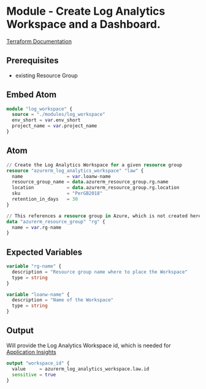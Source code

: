 # Module - Create Log Analytics Workspace and a Dashboard.

[Terraform Documentation](https://registry.terraform.io/providers/hashicorp/azurerm/latest/docs/data-sources/log_analytics_workspace)
## Prerequisites

- existing Resource Group 
## Embed Atom
```terraform
module "log_workspace" {
  source = "./modules/log_workspace"
  env_short = var.env_short
  project_name = var.project_name
}
```
## Atom
```terraform
// Create the Log Analytics Workspace for a given resource group
resource "azurerm_log_analytics_workspace" "law" {
  name                = var.loanw-name
  resource_group_name = data.azurerm_resource_group.rg.name
  location            = data.azurerm_resource_group.rg.location
  sku                 = "PerGB2018"
  retention_in_days   = 30
}

// This references a resource group in Azure, which is not created here
data "azurerm_resource_group" "rg" {
  name = var.rg-name
}
```

## Expected Variables
```terraform
variable "rg-name" {
  description = "Resource group name where to place the Workspace"
  type = string
}

variable "loanw-name" {
  description = "Name of the Workspace"
  type = string
}
```

## Output
Will provide the Log Analytics Workspace id, which is needed for [Application Insights](../application_insights/README.md)
```terraform
output "workspace_id" {
  value     = azurerm_log_analytics_workspace.law.id
  sensitive = true
}
```
